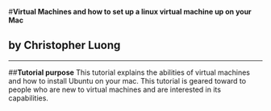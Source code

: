 #**Virtual Machines and how to set up a linux virtual machine up on your Mac**
## by Christopher Luong
---

##**Tutorial purpose**
This tutorial explains the abilities of virtual machines and how to install Ubuntu on your mac.
This tutorial is geared toward to people who are new to virtual machines and are interested in its capabilities.
